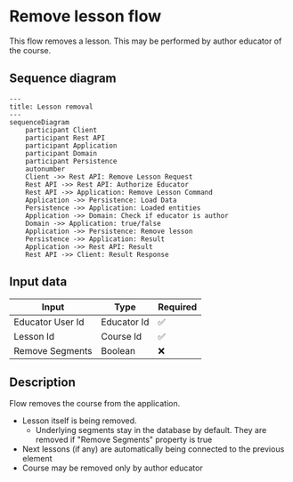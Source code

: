 # Remove lesson flow

This flow removes a lesson. This may be performed by author educator of the course.

## Sequence diagram

```mermaid
---
title: Lesson removal
---
sequenceDiagram
    participant Client
    participant Rest API
    participant Application
    participant Domain
    participant Persistence
    autonumber
    Client ->> Rest API: Remove Lesson Request
    Rest API ->> Rest API: Authorize Educator
    Rest API ->> Application: Remove Lesson Command
    Application ->> Persistence: Load Data
    Persistence ->> Application: Loaded entities
    Application ->> Domain: Check if educator is author
    Domain ->> Application: true/false
    Application ->> Persistence: Remove lesson
    Persistence ->> Application: Result
    Application ->> Rest API: Result
    Rest API ->> Client: Result Response
```

## Input data

| Input            | Type        | Required |
|------------------|-------------|----------|
| Educator User Id | Educator Id | ✅        |
| Lesson Id        | Course Id   | ✅        |
| Remove Segments  | Boolean     | ❌        |

## Description

Flow removes the course from the application.

- Lesson itself is being removed.
    - Underlying segments stay in the database by default. They are removed if "Remove Segments" property is true
- Next lessons (if any) are automatically being connected to the previous element
- Course may be removed only by author educator